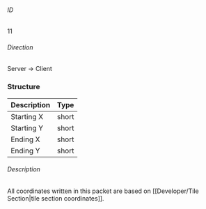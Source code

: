 ###### ID
11

###### Direction
Server -> Client

### Structure
| Description | Type  |
|-------------|-------|
| Starting X  | short |
| Starting Y  | short |
| Ending X    | short |
| Ending Y    | short |

###### Description
All coordinates written in this packet are based on [[Developer/Tile Section|tile section coordinates]].